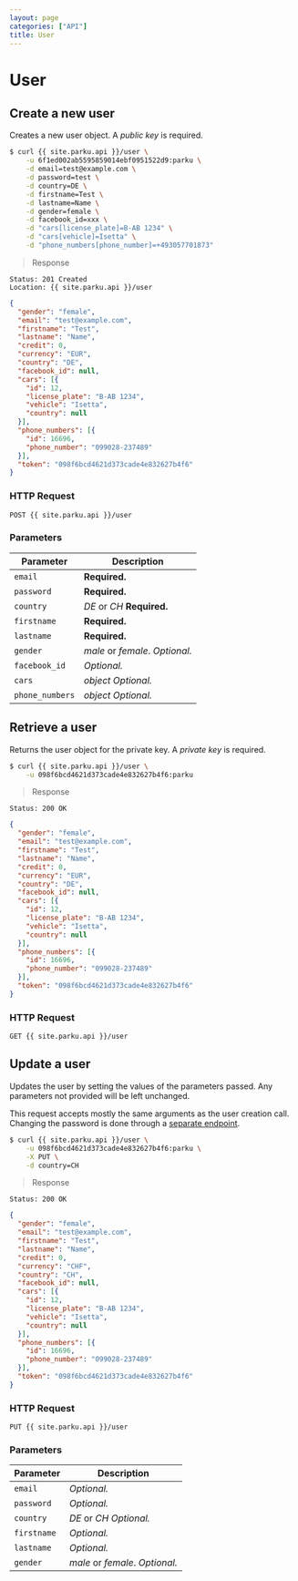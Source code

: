 ```yaml
---
layout: page
categories: ["API"]
title: User
---
```


# User

## Create a new user

Creates a new user object. A _public key_ is required.

```sh
$ curl {{ site.parku.api }}/user \
    -u 6f1ed002ab5595859014ebf0951522d9:parku \
    -d email=test@example.com \
    -d password=test \
    -d country=DE \
    -d firstname=Test \
    -d lastname=Name \
    -d gender=female \
    -d facebook_id=xxx \
    -d "cars[license_plate]=B-AB 1234" \
    -d "cars[vehicle]=Isetta" \
    -d "phone_numbers[phone_number]=+493057701873"
```

> Response

```nginx
Status: 201 Created
Location: {{ site.parku.api }}/user
```
```json
{
  "gender": "female",
  "email": "test@example.com",
  "firstname": "Test",
  "lastname": "Name",
  "credit": 0,
  "currency": "EUR",
  "country": "DE",
  "facebook_id": null,
  "cars": [{
    "id": 12,
    "license_plate": "B-AB 1234",
    "vehicle": "Isetta",
    "country": null
  }],
  "phone_numbers": [{
    "id": 16696,
    "phone_number": "099028-237489"
  }],
  "token": "098f6bcd4621d373cade4e832627b4f6"
}
```

### HTTP Request

`POST {{ site.parku.api }}/user`

### Parameters

Parameter      | Description
---            | ---
`email`        | __Required.__
`password`     | __Required.__
`country`      | _DE_ or _CH_ __Required.__
`firstname`    | __Required.__
`lastname`     | __Required.__
`gender`       | _male_ or _female_. _Optional._
`facebook_id`  | _Optional._
`cars`         | _object_ _Optional._
`phone_numbers`| _object_ _Optional._

## Retrieve a user

Returns the user object for the private key. A _private key_ is required.

```sh
$ curl {{ site.parku.api }}/user \
    -u 098f6bcd4621d373cade4e832627b4f6:parku
```

> Response

```nginx
Status: 200 OK
```
```json
{
  "gender": "female",
  "email": "test@example.com",
  "firstname": "Test",
  "lastname": "Name",
  "credit": 0,
  "currency": "EUR",
  "country": "DE",
  "facebook_id": null,
  "cars": [{
    "id": 12,
    "license_plate": "B-AB 1234",
    "vehicle": "Isetta",
    "country": null
  }],
  "phone_numbers": [{
    "id": 16696,
    "phone_number": "099028-237489"
  }],
  "token": "098f6bcd4621d373cade4e832627b4f6"
}
```
### HTTP Request

`GET {{ site.parku.api }}/user`


## Update a user

Updates the user by setting the values of the parameters passed. Any parameters not provided will be left unchanged.

This request accepts mostly the same arguments as the user creation call. Changing the password is done through a [separate endpoint][password].

```sh
$ curl {{ site.parku.api }}/user \
    -u 098f6bcd4621d373cade4e832627b4f6:parku \
    -X PUT \
    -d country=CH
```

> Response

```nginx
Status: 200 OK
```
```json
{
  "gender": "female",
  "email": "test@example.com",
  "firstname": "Test",
  "lastname": "Name",
  "credit": 0,
  "currency": "CHF",
  "country": "CH",
  "facebook_id": null,
  "cars": [{
    "id": 12,
    "license_plate": "B-AB 1234",
    "vehicle": "Isetta",
    "country": null
  }],
  "phone_numbers": [{
    "id": 16696,
    "phone_number": "099028-237489"
  }],
  "token": "098f6bcd4621d373cade4e832627b4f6"
}
```

### HTTP Request

`PUT {{ site.parku.api }}/user`

### Parameters

Parameter    | Description
---          | ---
`email`      | _Optional._
`password`   | _Optional._
`country`    | _DE_ or _CH_ _Optional._
`firstname`  | _Optional._
`lastname`   | _Optional._
`gender`     | _male_ or _female_. _Optional._

  [password]: /api/password/

